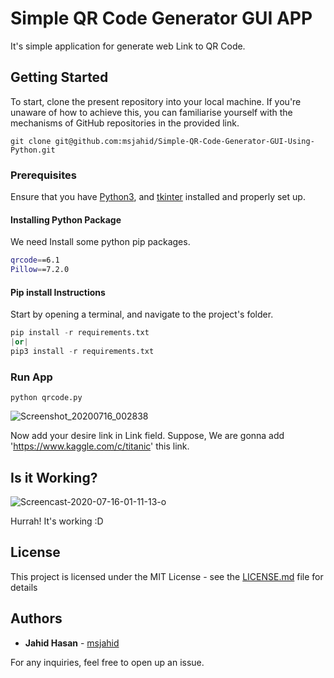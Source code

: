 # Simple QR Code Generator GUI APP 

It's simple application for generate web Link to QR Code.  

## Getting Started

To start, clone the present repository into your local machine. If you're unaware of how to achieve this, you can familiarise yourself with the mechanisms of GitHub repositories in the provided link.

```
git clone git@github.com:msjahid/Simple-QR-Code-Generator-GUI-Using-Python.git
```
### Prerequisites
Ensure that you have [Python3](https://www.python.org/download/releases/3.0/), and [tkinter](https://docs.python.org/3/library/tkinter.html) installed and properly set up. 

#### Installing Python Package

We need Install some python pip packages. 

```bash
qrcode==6.1
Pillow==7.2.0
```

#### Pip install Instructions

Start by opening a terminal, and navigate to the project's folder.

```python
pip install -r requirements.txt 
|or| 
pip3 install -r requirements.txt
```
### Run App

```
python qrcode.py
```
![Screenshot_20200716_002838](https://user-images.githubusercontent.com/12425488/87582060-ad9c1600-c6fb-11ea-81de-844d3946ce24.png)

Now add your desire link in Link field. Suppose, We are gonna add 'https://www.kaggle.com/c/titanic' this link. 

## Is it Working? 

![Screencast-2020-07-16-01-11-13-o](https://user-images.githubusercontent.com/12425488/87586247-14243280-c702-11ea-8f44-580eb40bbdf6.gif)

Hurrah! It's working :D 

## License

This project is licensed under the MIT License - see the [LICENSE.md](https://github.com/msjahid/Simple-QR-Code-Generator-GUI-Using-Python/blob/master/LICENSE) file for details

## Authors

* **Jahid Hasan** - [msjahid](https://github.com/msjahid)

For any inquiries, feel free to open up an issue.
